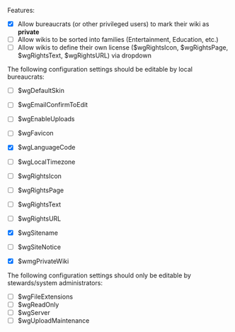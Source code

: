 Features:

- [x] Allow bureaucrats (or other privileged users) to mark their wiki as **private**
- [ ] Allow wikis to be sorted into families (Entertainment, Education, etc.)
- [ ] Allow wikis to define their own license ($wgRightsIcon, $wgRightsPage, $wgRightsText, $wgRightsURL) via dropdown

The following configuration settings should be editable by local bureaucrats:

- [ ] $wgDefaultSkin
- [ ] $wgEmailConfirmToEdit
- [ ] $wgEnableUploads
- [ ] $wgFavicon
- [x] $wgLanguageCode
- [ ] $wgLocalTimezone
- [ ] $wgRightsIcon
- [ ] $wgRightsPage
- [ ] $wgRightsText
- [ ] $wgRightsURL
- [x] $wgSitename
- [ ] $wgSiteNotice

- [x] $wmgPrivateWiki

The following configuration settings should only be editable by stewards/system administrators:

- [ ] $wgFileExtensions
- [ ] $wgReadOnly
- [ ] $wgServer
- [ ] $wgUploadMaintenance
